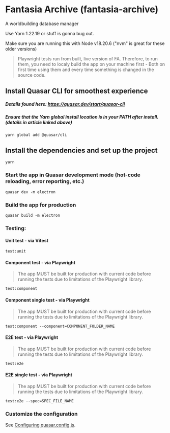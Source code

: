 # Fantasia Archive (fantasia-archive)

A worldbuilding database manager

Use Yarn 1.22.19 or stuff is gonna bug out.

Make sure you are running this with Node v18.20.6 ("nvm" is great for these older versions)

> Playwright tests run from built, live version of FA. Therefore, to run them, you need to localy build the app on your machine first - Both on first time using them and every time something is changed in the source code.

## Install Quasar CLI for smoothest experience
##### Details found here: https://quasar.dev/start/quasar-cli

##### Ensure that the Yarn global install location is in your PATH after install. (details in article linked above)

```
yarn global add @quasar/cli
```

## Install the dependencies and set up the project
```
yarn
```

### Start the app in Quasar development mode (hot-code reloading, error reporting, etc.)
```
quasar dev -m electron
```

### Build the app for production
```
quasar build -m electron
```

### Testing:

#### Unit test - via Vitest

```
test:unit
```

#### Component test - via Playwright
> The app MUST be built for production with current code before running the tests due to limitations of the Playwright library.
```
test:component
```

#### Component single test - via Playwright
> The app MUST be built for production with current code before running the tests due to limitations of the Playwright library.
```
test:component --component=COMPONENT_FOLDER_NAME
```

#### E2E test - via Playwright
> The app MUST be built for production with current code before running the tests due to limitations of the Playwright library.
```
test:e2e
```

#### E2E single test - via Playwright
> The app MUST be built for production with current code before running the tests due to limitations of the Playwright library.
```
test:e2e --spec=SPEC_FILE_NAME
```

### Customize the configuration
See [Configuring quasar.config.js](https://v2.quasar.dev/quasar-cli-vite/quasar-config-js).
